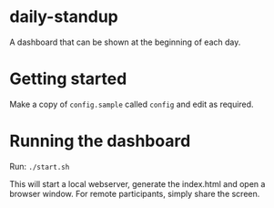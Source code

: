 # daily-standup
A dashboard that can be shown at the beginning of each day.

# Getting started

Make a copy of `config.sample` called `config` and edit as required.

# Running the dashboard

Run: `./start.sh`

This will start a local webserver, generate the index.html and open a browser window.
For remote participants, simply share the screen.

